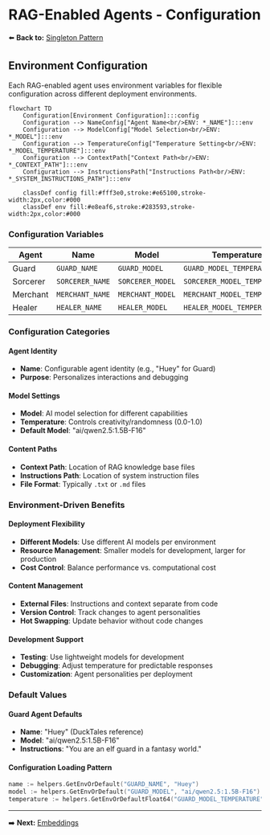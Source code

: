 # RAG-Enabled Agents - Configuration

⬅️ **Back to:** [Singleton Pattern](201-rag-enabled-agents-singleton.md)

## Environment Configuration

Each RAG-enabled agent uses environment variables for flexible configuration across different deployment environments.

```mermaid
flowchart TD
    Configuration[Environment Configuration]:::config
    Configuration --> NameConfig["Agent Name<br/>ENV: *_NAME"]:::env
    Configuration --> ModelConfig["Model Selection<br/>ENV: *_MODEL"]:::env
    Configuration --> TemperatureConfig["Temperature Setting<br/>ENV: *_MODEL_TEMPERATURE"]:::env
    Configuration --> ContextPath["Context Path<br/>ENV: *_CONTEXT_PATH"]:::env
    Configuration --> InstructionsPath["Instructions Path<br/>ENV: *_SYSTEM_INSTRUCTIONS_PATH"]:::env

    classDef config fill:#fff3e0,stroke:#e65100,stroke-width:2px,color:#000
    classDef env fill:#e8eaf6,stroke:#283593,stroke-width:2px,color:#000
```

### Configuration Variables

| Agent | Name | Model | Temperature | Context Path | Instructions Path |
|-------|------|-------|-------------|--------------|-------------------|
| Guard | `GUARD_NAME` | `GUARD_MODEL` | `GUARD_MODEL_TEMPERATURE` | `GUARD_CONTEXT_PATH` | `GUARD_SYSTEM_INSTRUCTIONS_PATH` |
| Sorcerer | `SORCERER_NAME` | `SORCERER_MODEL` | `SORCERER_MODEL_TEMPERATURE` | `SORCERER_CONTEXT_PATH` | `SORCERER_SYSTEM_INSTRUCTIONS_PATH` |
| Merchant | `MERCHANT_NAME` | `MERCHANT_MODEL` | `MERCHANT_MODEL_TEMPERATURE` | `MERCHANT_CONTEXT_PATH` | `MERCHANT_SYSTEM_INSTRUCTIONS_PATH` |
| Healer | `HEALER_NAME` | `HEALER_MODEL` | `HEALER_MODEL_TEMPERATURE` | `HEALER_CONTEXT_PATH` | `HEALER_SYSTEM_INSTRUCTIONS_PATH` |

### Configuration Categories

#### Agent Identity
- **Name**: Configurable agent identity (e.g., "Huey" for Guard)
- **Purpose**: Personalizes interactions and debugging

#### Model Settings
- **Model**: AI model selection for different capabilities
- **Temperature**: Controls creativity/randomness (0.0-1.0)
- **Default Model**: "ai/qwen2.5:1.5B-F16"

#### Content Paths
- **Context Path**: Location of RAG knowledge base files
- **Instructions Path**: Location of system instruction files
- **File Format**: Typically `.txt` or `.md` files

### Environment-Driven Benefits

#### Deployment Flexibility
- **Different Models**: Use different AI models per environment
- **Resource Management**: Smaller models for development, larger for production
- **Cost Control**: Balance performance vs. computational cost

#### Content Management
- **External Files**: Instructions and context separate from code
- **Version Control**: Track changes to agent personalities
- **Hot Swapping**: Update behavior without code changes

#### Development Support
- **Testing**: Use lightweight models for development
- **Debugging**: Adjust temperature for predictable responses
- **Customization**: Agent personalities per deployment

### Default Values

#### Guard Agent Defaults
- **Name**: "Huey" (DuckTales reference)
- **Model**: "ai/qwen2.5:1.5B-F16"
- **Instructions**: "You are an elf guard in a fantasy world."

#### Configuration Loading Pattern
```go
name := helpers.GetEnvOrDefault("GUARD_NAME", "Huey")
model := helpers.GetEnvOrDefault("GUARD_MODEL", "ai/qwen2.5:1.5B-F16")
temperature := helpers.GetEnvOrDefaultFloat64("GUARD_MODEL_TEMPERATURE", 0.2)
```

---

➡️ **Next:** [Embeddings](203-rag-enabled-agents-embeddings.md)
